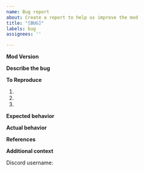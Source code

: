 ```yaml
---
name: Bug report
about: Create a report to help us improve the mod
title: "[BUG]"
labels: bug
assignees: ''

---
```


<!-- ⚠⚠ Do not delete this issue template! ⚠⚠ -->
<!-- Issues that do not use the issue template are likely to be ignored and closed. -->


**Mod Version**
<!-- Either a release version or "master" for the latest master branch. -->


**Describe the bug**
<!-- A clear and concise description of what the bug is. -->


**To Reproduce**
<!-- Steps to reproduce the behavior. -->
<!-- We need to know how you encountered the bug to properly troubleshoot the issue. -->
1.
2.
3.


**Expected behavior**
<!-- A clear and concise description of what you expected to happen. -->


**Actual behavior**
<!-- A clear and concise description of what actually happened. -->


**References**
<!-- If applicable, add screenshots or videos to help explain your problem. -->


**Additional context**
<!-- Add any other context about the problem here. -->

Discord username: 
